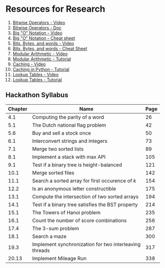# Resources for Research

1. [Bitwise Operators - Video](https://www.youtube.com/watch?v=PyfKCvHALj8)
2. [Bitwise Operators - Doc](https://python-reference.readthedocs.io/en/latest/docs/operators/#bitwise-operators)
3. [Big "O" Notation - Video](https://www.youtube.com/watch?v=v4cd1O4zkGw)
4. [Big "O" Notation - Cheat sheet](https://www.bigocheatsheet.com/)
5. [Bits, Bytes, and words - Video](https://www.youtube.com/watch?v=Weyv-V8xz0c)
6. [Bits, Bytes, and words - Cheat Sheet](https://www.cs.scranton.edu/~ep/EP/data_bits.html)
7. [Modular Arithmetic - Video](https://www.youtube.com/watch?v=Eg6CTCu8iio)
8. [Modular Arithmetic - Tutorial](https://www.khanacademy.org/computing/computer-science/cryptography/modarithmetic/a/what-is-modular-arithmetic)
9. [Caching - Video](https://www.youtube.com/watch?v=_CD-9GDPSVE)
10. [Caching in Python - Tutorial](https://www.thepythoncorner.com/2018/04/how-to-make-your-code-faster-by-using-a-cache-in-python/?source=post_page-----fb169fbcbb0b----------------------)
11. [Lookup Tables - Video](https://www.youtube.com/watch?v=nyYJLLPxOAM)
12. [Lookup Tables - Tutorial](https://towardsdatascience.com/python-tutorial-a-name-lookup-table-for-fuzzy-name-data-sets-2580e4eca6e7)

## Hackathon Syllabus

| Chapter | Name                                                   | Page |
|---------|--------------------------------------------------------|------|
| 4.1     | Computing the parity of a word                         | 26   |
| 5.1     | The Dutch national flag problem                        | 42   |
| 5.6     | Buy and sell a stock once                              | 50   |
| 6.1     | Interconvert strings and integers                      | 73   |
| 7.1     | Merge two sorted lists                                 | 89   |
| 8.1     | Implement a stack with max API                         | 105  |
| 9.1     | Test if a binary tree is height-balanced               | 121  |
| 10.1    | Merge sorted files                                     | 142  |
| 11.1    | Search a sorted array for first occurence of *k*       | 154  |
| 12.2    | Is an anonymous letter constructible                   | 175  |
| 13.1    | Compute the intersection of two sorted arrays          | 194  |
| 14.1    | Test if a binary tree satisfies the BST property       | 214  |
| 15.1    | The Towers of Hanoi problem                            | 235  |
| 16.1    | Count the number of score combinations                 | 256  |
| 17.4    | The 3-sum problem                                      | 287  |
| 18.1    | Search a maze                                          | 300  |
| 19.3    | Implement synchronization for two interleaving threads | 317  |
| 20.13   | Implement Mileage Run                                  | 338  |

